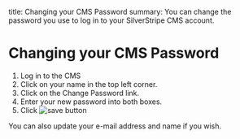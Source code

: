 title: Changing your CMS Password
summary: You can change the password you use to log in to your SilverStripe CMS account.

# Changing your CMS Password

 1. Log in to the CMS
 2. Click on your name in the top left corner.
 3. Click on the Change Password link.
 4. Enter your new password into both boxes.
 5. Click ![save button](/_images/save-button.png)

<div class="note" markdown="1">You can also update your e-mail address and name if you wish.</div>
